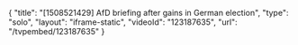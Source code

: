 {
    "title": "[1508521429] AfD briefing after gains in German election",
    "type": "solo",
    "layout": "iframe-static",
    "videoId": "123187635",
    "url": "\/tvpembed\/123187635"
}